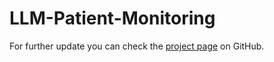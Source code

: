 # LLM-Patient-Monitoring

For further update you can check the [project page](https://github.com/fikriazain/LLM-Patient-Monitoring.git) on GitHub.